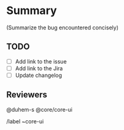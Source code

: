 # Summary

(Summarize the bug encountered concisely)

## TODO

- [ ] Add link to the issue
- [ ] Add link to the Jira
- [ ] Update changelog

## Reviewers

@duhem-s @core/core-ui

/label ~core-ui
